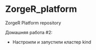 # ZorgeR_platform
ZorgeR Platform repository

Домашняя работа #2:
- Настроили и запустили кластер kind
